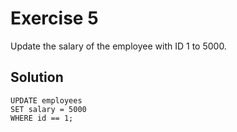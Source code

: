 # Exercise 5

Update the salary of the employee with ID 1 to 5000.

## Solution

```shell
UPDATE employees
SET salary = 5000
WHERE id == 1;
```
